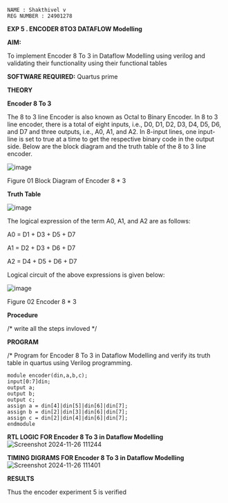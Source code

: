 ```
NAME : Shakthivel v
REG NUMBER : 24901278
```
**EXP 5 . ENCODER 8TO3 DATAFLOW Modelling**

**AIM:**

To implement  Encoder 8 To 3 in Dataflow Modelling using verilog and validating their functionality using their functional tables

**SOFTWARE REQUIRED:** Quartus prime

**THEORY**

**Encoder 8 To 3**

The 8 to 3 line Encoder is also known as Octal to Binary Encoder. In 8 to 3 line encoder, there is a total of eight inputs, i.e., D0, D1, D2, D3, D4, D5, D6, and D7 and three outputs, i.e., A0, A1, and A2. In 8-input lines, one input-line is set to true at a time to get the respective binary code in the output side. Below are the block diagram and the truth table of the 8 to 3 line encoder.

![image](https://github.com/naavaneetha/ENCODER8TO3DATAFLOW/assets/154305477/0bc242c1-eb9e-4c47-afe5-30428470efc3)

Figure 01  Block Diagram of Encoder 8 * 3

**Truth Table**

![image](https://github.com/naavaneetha/ENCODER8TO3DATAFLOW/assets/154305477/35496b14-ae6e-4cd1-9abd-d6736b576575)

The logical expression of the term A0, A1, and A2 are as follows:

A0 = D1 + D3 + D5 + D7

A1 = D2 + D3 + D6 + D7

A2 = D4 + D5 + D6 + D7

Logical circuit of the above expressions is given below:

![image](https://github.com/naavaneetha/ENCODER8TO3DATAFLOW/assets/154305477/95acaee6-c873-4c75-89eb-ef09fb158053)

Figure 02  Encoder 8 * 3

**Procedure**

/* write all the steps invloved */

**PROGRAM**

/* Program for Encoder 8 To 3 in Dataflow Modelling and verify its truth table in quartus using Verilog programming. 
```
module encoder(din,a,b,c);
input[0:7]din;
output a;
output b;
output c;
assign a = din[4]|din[5]|din[6]|din[7];
assign b = din[2]|din[3]|din[6]|din[7];
assign c = din[2]|din[4]|din[6]|din[7];
endmodule
```
**RTL LOGIC FOR Encoder 8 To 3 in Dataflow Modelling**
![Screenshot 2024-11-26 111244](https://github.com/user-attachments/assets/912ddcaa-3f0a-4219-885b-c2e766de6787)

**TIMING DIGRAMS FOR Encoder 8 To 3 in Dataflow Modelling**
![Screenshot 2024-11-26 111401](https://github.com/user-attachments/assets/78080323-52d1-4580-9d26-fb70e2f84d61)

**RESULTS**

Thus the encoder experiment 5 is verified


